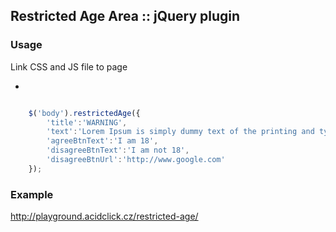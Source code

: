 ## Restricted Age Area :: jQuery plugin

### Usage

Link CSS and JS file to page

+

```js

	$('body').restrictedAge({
		'title':'WARNING', 
		'text':'Lorem Ipsum is simply dummy text of the printing and typesetting industry. Lorem Ipsum has been the industry's standard dummy text ever since the 1500s, when an unknown printer took a galley of type and scrambled it to make a type specimen book. It has survived not only five centuries, but also the leap into electronic typesetting, remaining essentially unchanged. It was popularised in the 1960s with the release of Letraset sheets containing Lorem Ipsum passages, and more recently with desktop publishing software like Aldus PageMaker including versions of Lorem Ipsum.',
		'agreeBtnText':'I am 18',
		'disagreeBtnText':'I am not 18',
		'disagreeBtnUrl':'http://www.google.com'
	});
```

### Example

http://playground.acidclick.cz/restricted-age/